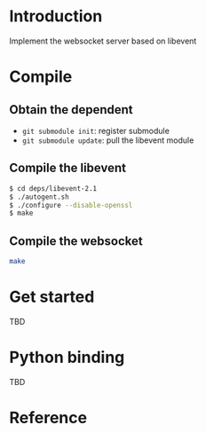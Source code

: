 # Introduction
Implement the websocket server based on libevent

# Compile
## Obtain the dependent
+ ``` git submodule init ```: register submodule 
+ ``` git submodule update ```: pull the libevent module

## Compile the libevent
``` bash
$ cd deps/libevent-2.1
$ ./autogent.sh
$ ./configure --disable-openssl
$ make
```

## Compile the websocket

``` bash
make
```

# Get started
TBD

# Python binding
TBD

# Reference
